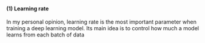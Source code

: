 #### (1) Learning rate
In my personal opinion, learning rate is the most important parameter when training a deep learning model. Its main idea is to control how much a model learns from each batch of data


